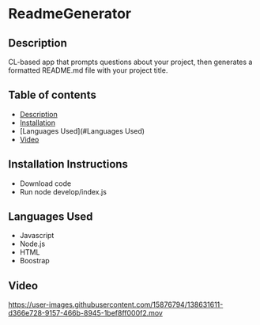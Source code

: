 # ReadmeGenerator

## Description 

CL-based app that prompts questions about your project, then generates a formatted README.md file with your project title. 

## Table of contents

- [Description](#Description)
- [Installation](#Installation) 
- [Languages Used](#Languages Used) 
- [Video](#Video) 

## Installation Instructions

- Download code
- Run node develop/index.js

## Languages Used

- Javascript
- Node.js
- HTML
- Boostrap 

## Video 

https://user-images.githubusercontent.com/15876794/138631611-d366e728-9157-466b-8945-1bef8ff000f2.mov

